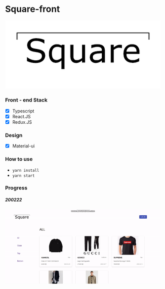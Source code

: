 # Square-front

![square-icon](./image/square-icon.png)

### Front - end Stack

- [x] Typescript
- [x] React.JS
- [x] Redux.JS

### Design

- [x] Material-ui

### How to use

- `yarn install`
- `yarn start`

### Progress

##### 200222

![200222](./image/200222.gif)
